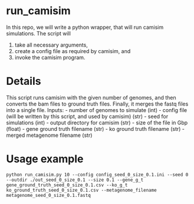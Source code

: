 # run_camisim
In this repo, we will write a python wrapper, that will run camisim simulations. The script will 

1. take all necessary arguments,
1. create a config file as required by camisim, and
1. invoke the camisim program.

# Details

This script runs camisim with the given number of genomes, 
    and then converts the bam files to ground truth files. Finally,
    it merges the fastq files into a single file.
    Inputs: 
    - number of genomes to simulate (int)
    - config file (will be written by this script, and used by camisim) (str)
    - seed for simulations (int)
    - output directory for camisim (str)
    - size of the file in Gbp (float)
    - gene ground truth filename (str)
    - ko ground truth filename (str)
    - merged metagenome filename (str)
    
# Usage example
```
python run_camisim.py 10 --config config_seed_0_size_0.1.ini --seed 0 --outdir ./out_seed_0_size_0.1 --size 0.1 --gene_g_t gene_ground_truth_seed_0_size_0.1.csv --ko_g_t ko_ground_truth_seed_0_size_0.1.csv --metagenome_filename metagenome_seed_0_size_0.1.fastq
```